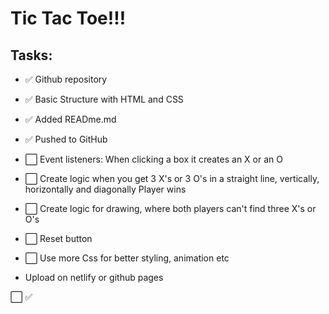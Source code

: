 # Tic Tac Toe!!!


## Tasks:

- ✅ Github repository
- ✅ Basic Structure with HTML and CSS
- ✅ Added READme.md
- ✅ Pushed to GitHub

- ⬜️ Event listeners: When clicking a box it creates an X or an O


- ⬜️ Create logic when you get 3 X's or 3 O's in a straight line, vertically, horizontally and diagonally Player wins
- ⬜️ Create logic for drawing, where both players can't find three X's or O's
- ⬜️ Reset button
- ⬜️ Use more Css for better styling, animation etc

- Upload on netlify or github pages



⬜️
✅
